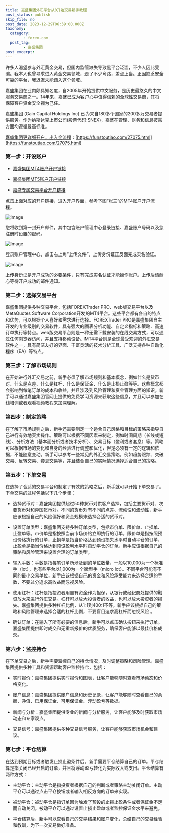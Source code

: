 ```yaml
---
title: 嘉盛集团外汇平台从0开始交易新手教程
post_status: publish
skip_file: no
post_date: 2023-12-29T06:39:00.000Z
taxonomy:
  category:
        - forex-com
  post_tag:
        - 嘉盛集团
post_excerpt: 
---
```

许多人渴望参与外汇黄金交易，但国内监管缺失导致黑平台泛滥，不少人因此受骗。我本人也曾寻求进入黄金交易领域，走了不少弯路，差点上当。正因缺乏安全可靠的平台，我迟迟未能踏入这个领域。

嘉盛集团在业内颇具知名度，自2005年开始提供中文服务，是历史最悠久的中文服务交易商之一。14年来，嘉盛已成为客户心中值得信赖的全球性交易商，其将保障客户资金安全视为己任。

嘉盛集团 (Gain Capital Holdings Inc) 已为来自180多个国家的200多万交易者提供服务。作为纳斯达克上市公司(股票代码:SNEX)，嘉盛在管理、财务和信息披露方面均遵循最高标准。

[嘉盛集团更详细开户，出入金流程](https://funstoutiao.com/27075.html)：[https://funstoutiao.com/27075.html](https://funstoutiao.com/27075.html)

### 第一步：开设账户

* [嘉盛集团MT4账户开户链接](https://s.ssgg.net/jsmt4)

* [嘉盛集团MT5账户开户链接](https://s.ssgg.net/jsmt5)

* [嘉盛专属交易平台开户链接](https://s.ssgg.net/js)

点击上面对应的开户链接，进入开户界面，参考下图“张三”的MT4账户开户流程。

![Image](https://prod-files-secure.s3.us-west-2.amazonaws.com/39ed1227-6d7d-4570-be36-9ccd4a2c4241/7a167aea-686b-400d-af59-4e18eb607a40/640.png?X-Amz-Algorithm=AWS4-HMAC-SHA256&X-Amz-Content-Sha256=UNSIGNED-PAYLOAD&X-Amz-Credential=ASIAZI2LB4663EQFNNY7%2F20250708%2Fus-west-2%2Fs3%2Faws4_request&X-Amz-Date=20250708T221310Z&X-Amz-Expires=3600&X-Amz-Security-Token=IQoJb3JpZ2luX2VjEI3%2F%2F%2F%2F%2F%2F%2F%2F%2F%2FwEaCXVzLXdlc3QtMiJIMEYCIQDnqtP6xw7oMROrUqp20NI3Snnqcw1FdLfQisDj2hO5%2FwIhALPm94ujTLk6zNoiVEHsjlkk30P2KYSKNZsStWC7VPHSKogECJb%2F%2F%2F%2F%2F%2F%2F%2F%2F%2FwEQABoMNjM3NDIzMTgzODA1IgztCIUx7CFZDJh%2Faasq3AP9mjyiM2nQ20G1K08JiW8ueCcNa%2BiAJnPokZNQnn74%2BM8wldrLZ84u9gv8JjoaDvJ80HFasjuffOAP4zxTNifGJxzgX731lniBs3CcHzVjhDHlaDcWlEwYEp03Oev16HwOODYqQuGc8RZFHNmXpOnWq5BrUMf8Qy4IylwEVpAoEoPs75DpWYwwdflkXyXuz9jbnH0YCxl867SrM%2Baybasvwf98Bv6KGwk5KCZ%2F7GD3LHbbZcOmpn4o%2BzdW8rNJWbqPa714YfG9UA15EnMyFMz6zc3JsHZiE225KrX7Yx7RdfkWW3z9L4LLaWNV9CKytW6vdGRlXv%2Bi5jdJJqQzTUKrrfi87BH%2FL2aMeLTil5KyZTKO3gtLBl%2BDlK2F%2B6brySQ%2FSi8S6QjpLtS5H7rLDiKHtjrobv4tOlUA5pzAx1HluID8jB18xnWDGN%2BqwA%2FFGj8cdJtpsdGjQyo46Owu14Crxt%2BLSJiZqOLmIN2QrZrC6EIa19YNv1x8LGvlsy0QZSJBnEzn1sOuJ9ZzHhBYfgtgWgGIqBl1hI02CKRSDJxiLM09QDBMMD%2B3eUotFgVMBltj9sVmZFF9c1RiO1ZnjmV9I7ExfK4rICSKCOeF58upPhbAl9WIvOmZCJooZDDLlLbDBjqkAZT4puxJDFVRa5EN6rEHXmyVDh6SuzUT%2FuMIecQiQQ2undt6zg0Jo%2Ff19Oekml7C7PS5oVPDDfP9TEtt%2BUrYvrDAmPwFxEHCHIMb%2Bijg%2FEOpHHpispxGQqGrcePqNKIARGLCuBoIcju7Qf8tn1Hy5FzmvmnCz7suKfPkO1Qm6mLcSNolbza1SnzNdPDpN5cfXWOOLmy0ByaXlYrq1AGU5o6r%2B6na&X-Amz-Signature=51cc7aec83992c40dd97c34b739b7b83ae9fa993b5fb660e42a0fd73f234c878&X-Amz-SignedHeaders=host&x-amz-checksum-mode=ENABLED&x-id=GetObject)

您将收到第一封开户邮件，其中包含账户管理中心登录链接、嘉盛账户号码以及您注册时设置的密码。

![Image](https://prod-files-secure.s3.us-west-2.amazonaws.com/39ed1227-6d7d-4570-be36-9ccd4a2c4241/eaa1c6b3-2877-4284-a0e1-530e222c27fb/image.png?X-Amz-Algorithm=AWS4-HMAC-SHA256&X-Amz-Content-Sha256=UNSIGNED-PAYLOAD&X-Amz-Credential=ASIAZI2LB4663EQFNNY7%2F20250708%2Fus-west-2%2Fs3%2Faws4_request&X-Amz-Date=20250708T221310Z&X-Amz-Expires=3600&X-Amz-Security-Token=IQoJb3JpZ2luX2VjEI3%2F%2F%2F%2F%2F%2F%2F%2F%2F%2FwEaCXVzLXdlc3QtMiJIMEYCIQDnqtP6xw7oMROrUqp20NI3Snnqcw1FdLfQisDj2hO5%2FwIhALPm94ujTLk6zNoiVEHsjlkk30P2KYSKNZsStWC7VPHSKogECJb%2F%2F%2F%2F%2F%2F%2F%2F%2F%2FwEQABoMNjM3NDIzMTgzODA1IgztCIUx7CFZDJh%2Faasq3AP9mjyiM2nQ20G1K08JiW8ueCcNa%2BiAJnPokZNQnn74%2BM8wldrLZ84u9gv8JjoaDvJ80HFasjuffOAP4zxTNifGJxzgX731lniBs3CcHzVjhDHlaDcWlEwYEp03Oev16HwOODYqQuGc8RZFHNmXpOnWq5BrUMf8Qy4IylwEVpAoEoPs75DpWYwwdflkXyXuz9jbnH0YCxl867SrM%2Baybasvwf98Bv6KGwk5KCZ%2F7GD3LHbbZcOmpn4o%2BzdW8rNJWbqPa714YfG9UA15EnMyFMz6zc3JsHZiE225KrX7Yx7RdfkWW3z9L4LLaWNV9CKytW6vdGRlXv%2Bi5jdJJqQzTUKrrfi87BH%2FL2aMeLTil5KyZTKO3gtLBl%2BDlK2F%2B6brySQ%2FSi8S6QjpLtS5H7rLDiKHtjrobv4tOlUA5pzAx1HluID8jB18xnWDGN%2BqwA%2FFGj8cdJtpsdGjQyo46Owu14Crxt%2BLSJiZqOLmIN2QrZrC6EIa19YNv1x8LGvlsy0QZSJBnEzn1sOuJ9ZzHhBYfgtgWgGIqBl1hI02CKRSDJxiLM09QDBMMD%2B3eUotFgVMBltj9sVmZFF9c1RiO1ZnjmV9I7ExfK4rICSKCOeF58upPhbAl9WIvOmZCJooZDDLlLbDBjqkAZT4puxJDFVRa5EN6rEHXmyVDh6SuzUT%2FuMIecQiQQ2undt6zg0Jo%2Ff19Oekml7C7PS5oVPDDfP9TEtt%2BUrYvrDAmPwFxEHCHIMb%2Bijg%2FEOpHHpispxGQqGrcePqNKIARGLCuBoIcju7Qf8tn1Hy5FzmvmnCz7suKfPkO1Qm6mLcSNolbza1SnzNdPDpN5cfXWOOLmy0ByaXlYrq1AGU5o6r%2B6na&X-Amz-Signature=39d39fe819d9a0b66b243084aec4dece6e343470a67117205d53b63d4c8a0e9c&X-Amz-SignedHeaders=host&x-amz-checksum-mode=ENABLED&x-id=GetObject)

登录账户管理中心，点击右上角“上传文件”，上传身份证正反面完成实名验证。

![Image](https://prod-files-secure.s3.us-west-2.amazonaws.com/39ed1227-6d7d-4570-be36-9ccd4a2c4241/54090639-09fc-46b4-a135-e0289f707147/image.png?X-Amz-Algorithm=AWS4-HMAC-SHA256&X-Amz-Content-Sha256=UNSIGNED-PAYLOAD&X-Amz-Credential=ASIAZI2LB4663EQFNNY7%2F20250708%2Fus-west-2%2Fs3%2Faws4_request&X-Amz-Date=20250708T221310Z&X-Amz-Expires=3600&X-Amz-Security-Token=IQoJb3JpZ2luX2VjEI3%2F%2F%2F%2F%2F%2F%2F%2F%2F%2FwEaCXVzLXdlc3QtMiJIMEYCIQDnqtP6xw7oMROrUqp20NI3Snnqcw1FdLfQisDj2hO5%2FwIhALPm94ujTLk6zNoiVEHsjlkk30P2KYSKNZsStWC7VPHSKogECJb%2F%2F%2F%2F%2F%2F%2F%2F%2F%2FwEQABoMNjM3NDIzMTgzODA1IgztCIUx7CFZDJh%2Faasq3AP9mjyiM2nQ20G1K08JiW8ueCcNa%2BiAJnPokZNQnn74%2BM8wldrLZ84u9gv8JjoaDvJ80HFasjuffOAP4zxTNifGJxzgX731lniBs3CcHzVjhDHlaDcWlEwYEp03Oev16HwOODYqQuGc8RZFHNmXpOnWq5BrUMf8Qy4IylwEVpAoEoPs75DpWYwwdflkXyXuz9jbnH0YCxl867SrM%2Baybasvwf98Bv6KGwk5KCZ%2F7GD3LHbbZcOmpn4o%2BzdW8rNJWbqPa714YfG9UA15EnMyFMz6zc3JsHZiE225KrX7Yx7RdfkWW3z9L4LLaWNV9CKytW6vdGRlXv%2Bi5jdJJqQzTUKrrfi87BH%2FL2aMeLTil5KyZTKO3gtLBl%2BDlK2F%2B6brySQ%2FSi8S6QjpLtS5H7rLDiKHtjrobv4tOlUA5pzAx1HluID8jB18xnWDGN%2BqwA%2FFGj8cdJtpsdGjQyo46Owu14Crxt%2BLSJiZqOLmIN2QrZrC6EIa19YNv1x8LGvlsy0QZSJBnEzn1sOuJ9ZzHhBYfgtgWgGIqBl1hI02CKRSDJxiLM09QDBMMD%2B3eUotFgVMBltj9sVmZFF9c1RiO1ZnjmV9I7ExfK4rICSKCOeF58upPhbAl9WIvOmZCJooZDDLlLbDBjqkAZT4puxJDFVRa5EN6rEHXmyVDh6SuzUT%2FuMIecQiQQ2undt6zg0Jo%2Ff19Oekml7C7PS5oVPDDfP9TEtt%2BUrYvrDAmPwFxEHCHIMb%2Bijg%2FEOpHHpispxGQqGrcePqNKIARGLCuBoIcju7Qf8tn1Hy5FzmvmnCz7suKfPkO1Qm6mLcSNolbza1SnzNdPDpN5cfXWOOLmy0ByaXlYrq1AGU5o6r%2B6na&X-Amz-Signature=325bbe43ecc38945d77cb1ff4b5d9c093d5c742c20ce4728c280d4ec41bb8452&X-Amz-SignedHeaders=host&x-amz-checksum-mode=ENABLED&x-id=GetObject)

上传身份证是开户成功的必要条件，只有完成实名认证才能操作账户。上传后请耐心等待开户成功的邮件通知。

### 第二步：选择交易平台

嘉盛集团提供多种交易平台，包括FOREXTrader PRO、web版交易平台以及MetaQuotes Software Corporation开发的MT4平台。这些平台都有各自的特点和优势，可以根据个人喜好和需求进行选择。FOREXTrader PRO是嘉盛集团自主开发的专业级别的交易软件，具有强大的图表分析功能、自定义指标和策略、高速订单执行等特点。web版交易平台则是一种无需下载安装的在线交易方式，可以通过任何浏览器访问，并且支持移动设备。MT4平台则是全球最受欢迎的外汇交易软件之一，具有简洁友好的界面、丰富灵活的技术分析工具、广泛支持各种自动化程序（EA）等特点。

### 第三步：了解市场规则

在开始进行外汇交易之前，新手必须了解市场规则和基本概念，例如什么是货币对、什么是点差、什么是杠杆、什么是保证金、什么是止损止盈等等。这些概念都会影响到每笔订单的成本和收益，并且涉及到风险管理和资金管理方面的知识。新手可以通过嘉盛集团官网上提供的免费学习资源来获取这些信息，并且可以参加在线培训或者观看视频教程来加深理解。

### 第四步：制定策略

在了解了市场规则之后，新手还需要制定一个适合自己风格和目标的策略来指导自己进行有效地买卖操作。策略可以根据不同因素来制定，例如时间周期（长线或短线）、分析方法（基本面分析或者技术分析）、交易目标（盈利或者套息）等。策略可以根据市场的变化和自身的经验进行调整和优化，但是必须有一定的逻辑和依据，不能随意变动。新手可以参考一些常见的外汇交易策略，例如趋势跟踪、突破交易、反转交易、套息交易等，并且结合自己的实际情况选择适合自己的策略。

### 第五步：下单交易

在选择了合适的交易平台和制定了有效的策略之后，新手就可以开始下单交易了。下单交易的过程包括以下几个步骤：

* 选择货币对：嘉盛集团提供超过50种货币对供客户选择，包括主要货币对、次要货币对和异国货币对。不同的货币对有不同的点差、流动性和波动性，新手应该根据自己的风险偏好和资金规模来选择合适的货币对。

* 设置订单类型：嘉盛集团支持多种订单类型，包括市价单、限价单、止损单、止盈单等。市价单是指按照当前市场价格立即执行的订单，限价单是指按照预设价格执行的订单，止损单是指当价格达到预设损失水平时自动平仓的订单，止盈单是指当价格达到预设盈利水平时自动平仓的订单。新手应该根据自己的策略和风险管理来设置合理的订单类型。

* 输入手数：手数是指每笔订单所涉及到的单位数量，一般以10,000为一个标准手（lot），也有些平台以1,000为一个微型手（micro lot）。不同平台可能有不同的最小交易单位，新手应该根据自己的资金和风险承受能力来选择合适的手数，不要过分追求高收益而忽视风险。

* 使用杠杆：杠杆是指投资者用自有资金作为担保，从银行或经纪商处提供的融资放大来进行外汇交易。杠杆可以放大投资者的收益，也可以放大投资者的损失。嘉盛集团提供多种杠杆比例，从1:1到400:1不等。新手应该根据自己的策略和风险管理来选择合适的杠杆比例，不要盲目追求高杠杆而忽视风险 。

* 确认订单：在输入了所有必要的信息后，新手可以点击确认按钮来执行订单。嘉盛集团提供即时成交和无重新报价的优质服务，确保客户能够以最佳价格成交。

### 第六步：监控持仓

在下单交易之后，新手需要监控自己的持仓情况，及时调整策略和风险管理。嘉盛集团提供多种工具和资源帮助客户监控持仓，包括：

* 实时报价：嘉盛集团提供实时报价和图表，让客户能够随时查看市场动态和价格变化。

* 账户信息：嘉盛集团提供账户信息和历史记录，让客户能够随时查看自己的余额、净值、已用保证金、可用保证金、浮动盈亏等数据。

* 新闻与分析：嘉盛集团提供专业的新闻与分析服务，让客户能够及时获取市场动态和专家观点。

* 交易信号：嘉盛集团提供多种交易信号服务，让客户能够获取市场机会和建议。

### 第七步：平仓结算

在达到预期目标或者触发止损止盈条件后，新手需要平仓结算自己的订单。平仓结算是指关闭已经开启的订单，并且将浮动盈亏转化为实际收入或支出。平仓结算有两种方式：

* 主动平仓：主动平仓是指投资者根据自己的判断或者策略主动关闭订单。主动平仓可以通过点击平仓按钮或者输入相反方向的订单来实现。

* 被动平仓：被动平仓是指订单因为触发了预设的止损止盈条件或者保证金不足而自动关闭。被动平仓可以通过设置止损止盈单或者监控保证金水平来避免。

* 平仓结算后，新手可以查看自己的交易结果和账户变化，总结自己的交易经验和教训，为下一次交易做好准备。